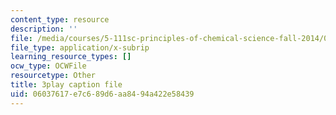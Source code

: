```yaml
---
content_type: resource
description: ''
file: /media/courses/5-111sc-principles-of-chemical-science-fall-2014/06037617e7c689d6aa8494a422e58439_AVL5AwJrrEU.srt
file_type: application/x-subrip
learning_resource_types: []
ocw_type: OCWFile
resourcetype: Other
title: 3play caption file
uid: 06037617-e7c6-89d6-aa84-94a422e58439
---
```

